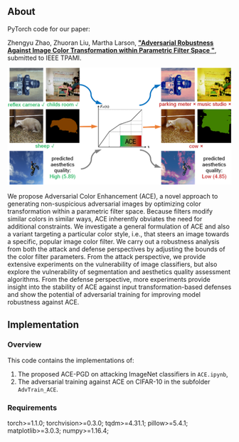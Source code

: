 ## About
PyTorch code for our paper:

Zhengyu Zhao, Zhuoran Liu, Martha Larson, [**"Adversarial Robustness Against Image Color Transformation within Parametric Filter Space
"**](), submitted to IEEE TPAMI.
<p align="center">
  <img src="https://github.com/ZhengyuZhao/ACE/blob/master/journal_version/Figures/illustration.PNG" width='800'>
</p>

We propose Adversarial Color Enhancement (ACE), a novel approach to generating non-suspicious adversarial images by optimizing color transformation within a parametric filter space. Because filters modify similar colors in similar ways, ACE inherently obviates the need for additional constraints. We investigate a general formulation of ACE and also a variant targeting a particular color style, i.e., that steers an image towards a specific, popular image color filter. We carry out a robustness analysis from both the attack and defense perspectives by adjusting the bounds of the color filter parameters. From the attack perspective, we provide extensive experiments on the vulnerability of image classifiers, but also explore the vulnerability of segmentation and aesthetics quality assessment algorithms. From the defense perspective, more experiments provide insight into the stability of ACE against input transformation-based defenses and show the potential of adversarial training for improving model robustness against ACE.

## Implementation

### Overview

This code contains the implementations of:
 1. The proposed ACE-PGD on attacking ImageNet classifiers in ```ACE.ipynb```,
 2. The adversarial training against ACE on CIFAR-10 in the subfolder ```AdvTrain_ACE```.
 
### Requirements
torch>=1.1.0; torchvision>=0.3.0; tqdm>=4.31.1; pillow>=5.4.1; matplotlib>=3.0.3;  numpy>=1.16.4; 

